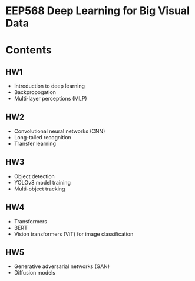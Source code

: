 # EEP568 Deep Learning for Big Visual Data


# Contents
## HW1
- Introduction to deep learning
- Backpropogation
- Multi-layer perceptions (MLP)

## HW2
- Convolutional neural networks (CNN)
- Long-tailed recognition
- Transfer learning

## HW3
- Object detection
- YOLOv8 model training
- Multi-object tracking

## HW4
- Transformers
- BERT
- Vision transformers (ViT) for image classification

## HW5
- Generative adversarial networks (GAN)
- Diffusion models
